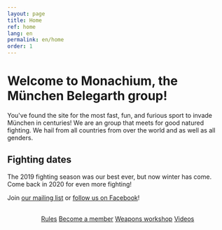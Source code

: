 ```yaml
---
layout: page
title: Home
ref: home
lang: en
permalink: en/home
order: 1
---
```

# Welcome to Monachium, the München Belegarth group!

You've found the site for the most fast, fun, and furious sport to invade München in centuries!
We are an group that meets for good natured fighting.
We hail from all countries from over the world and as well as all genders.

## Fighting dates

The 2019 fighting season was our best ever, but now winter has come.  
Come back in 2020 for even more fighting!
<!--- and the first-ever [European Belegarth event](http://battlevaria.monachium.org)! -->
Join [our mailing list](https://groups.google.com/forum/#!forum/belegarth-munich/join) 
or [follow us on Facebook](http://fb.monachium.org/)!
<br/><br/>
<div style="text-align: center">
	<a href="belegarth/rules" class="BelegarthButton">Rules</a>
	<a href="belegarth/membership" class="BelegarthButton">Become a member</a>
	<a href="equipment/workshop" class="BelegarthButton">Weapons workshop</a>
	<a href="belegarth/videos" class="BelegarthButton">Videos</a>
</div>




